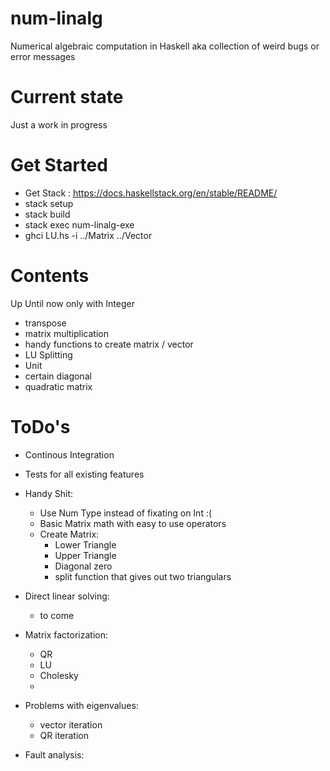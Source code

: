 # num-linalg
Numerical algebraic computation in Haskell
aka collection of weird bugs or error messages

# Current state
Just a work in progress

# Get Started
- Get Stack : https://docs.haskellstack.org/en/stable/README/
- stack setup
- stack build
- stack exec num-linalg-exe
- ghci LU.hs -i ../Matrix ../Vector

# Contents
Up Until now only with Integer
- transpose
- matrix multiplication
- handy functions to create matrix / vector
- LU Splitting
- Unit
- certain diagonal
- quadratic matrix

# ToDo's
- Continous Integration
- Tests for all existing features
- Handy Shit:
  - Use Num Type instead of fixating on Int :(
  - Basic Matrix math with easy to use operators
  - Create Matrix:
    - Lower Triangle
    - Upper Triangle
    - Diagonal zero
    - split function that gives out two triangulars
    
- Direct linear solving:
  - to come
  
- Matrix factorization:
  - QR
  - LU
  - Cholesky
  -
  
- Problems with eigenvalues:
  - vector iteration
  - QR iteration
  
- Fault analysis:
